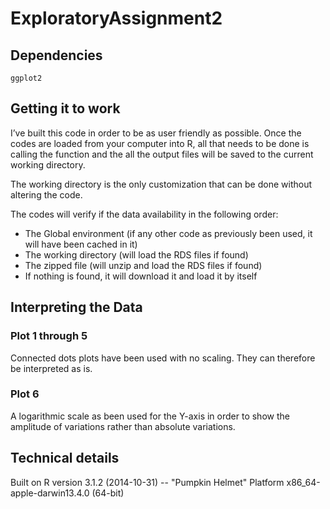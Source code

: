 # ExploratoryAssignment2

## Dependencies
    
    ggplot2

## Getting it to work

I’ve built this code in order to be as user friendly as possible. Once the codes are loaded from your computer into R,
all that needs to be done is calling the function and the all the output files will be saved to the current working directory.

The working directory is the only customization that can be done without altering the code.

The codes will verify if the data availability in the following order:
* The Global environment (if any other code as previously been used, it will have been cached in it)
* The working directory (will load the RDS files if found)
* The zipped file (will unzip and load the RDS files if found)
* If nothing is found, it will download it and load it by itself


## Interpreting the Data

### Plot 1 through 5
Connected dots plots have been used with no scaling. They can therefore be interpreted as is.

### Plot 6
A logarithmic scale as been used for the Y-axis in order to show the amplitude of variations rather than absolute variations.

## Technical details
Built on
    R version 3.1.2 (2014-10-31) -- "Pumpkin Helmet"
Platform
    x86_64-apple-darwin13.4.0 (64-bit)